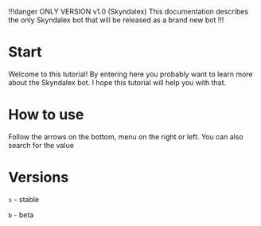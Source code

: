 !!!danger ONLY VERSION v1.0 (Skyndalex)
This documentation describes the only Skyndalex bot that will be released as a brand new bot
!!!
# Start
Welcome to this tutorial! 
By entering here you probably want to learn more about the Skyndalex bot. 
I hope this tutorial will help you with that.

# How to use
Follow the arrows on the bottom, menu on the right or left. You can also search for the value

# Versions

`s` - stable

`b` - beta